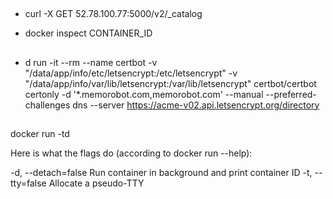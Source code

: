 ##
* curl -X GET 52.78.100.77:5000/v2/_catalog

* docker inspect CONTAINER_ID


##
* d run -it --rm --name certbot -v "/data/app/info/etc/letsencrypt:/etc/letsencrypt" -v "/data/app/info/var/lib/letsencrypt:/var/lib/letsencrypt" certbot/certbot certonly -d '*.memorobot.com,memorobot.com' --manual --preferred-challenges dns --server https://acme-v02.api.letsencrypt.org/directory


##
docker run -td <image>

Here is what the flags do (according to docker run --help):

-d, --detach=false         Run container in background and print container ID
-t, --tty=false            Allocate a pseudo-TTY

